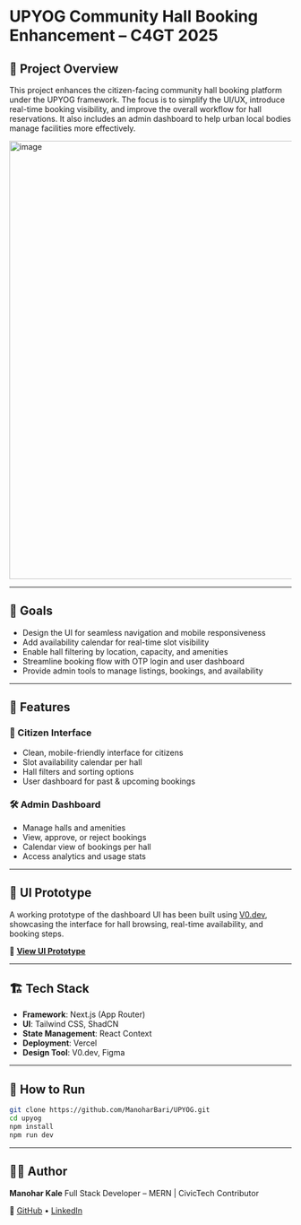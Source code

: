 # UPYOG Community Hall Booking Enhancement – C4GT 2025

## 📌 Project Overview
This project enhances the citizen-facing community hall booking platform under the UPYOG framework. The focus is to simplify the UI/UX, introduce real-time booking visibility, and improve the overall workflow for hall reservations. It also includes an admin dashboard to help urban local bodies manage facilities more effectively.

<img width="782" alt="image" src="https://github.com/user-attachments/assets/0b3500ef-7da0-4c2c-9b50-644533ff422f" />

---

## 🎯 Goals

* Design the UI for seamless navigation and mobile responsiveness
* Add availability calendar for real-time slot visibility
* Enable hall filtering by location, capacity, and amenities
* Streamline booking flow with OTP login and user dashboard
* Provide admin tools to manage listings, bookings, and availability

---

## 🚀 Features

### 👥 Citizen Interface

* Clean, mobile-friendly interface for citizens
* Slot availability calendar per hall
* Hall filters and sorting options
* User dashboard for past & upcoming bookings

### 🛠️ Admin Dashboard

* Manage halls and amenities
* View, approve, or reject bookings
* Calendar view of bookings per hall
* Access analytics and usage stats

---

## 🧪 UI Prototype

A working prototype of the dashboard UI has been built using [V0.dev](https://v0.dev/), showcasing the interface for hall browsing, real-time availability, and booking steps.

🔗 **[View UI Prototype](https://kzmjjqtn8im8ljrw7lg7.lite.vusercontent.net)**

---

## 🏗️ Tech Stack

* **Framework**: Next.js (App Router)
* **UI**: Tailwind CSS, ShadCN
* **State Management**: React Context
* **Deployment**: Vercel
* **Design Tool**: V0.dev, Figma

---

## 📖 How to Run

```bash
git clone https://github.com/ManoharBari/UPYOG.git
cd upyog
npm install
npm run dev
```

---

## 🧑‍💻 Author

**Manohar Kale**
Full Stack Developer – MERN | CivicTech Contributor

🔗 [GitHub](https://github.com/manoharbari) • [LinkedIn](https://linkedin.com/in/manohar-kale)
